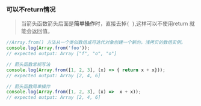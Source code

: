 ### 可以不return情况

> 当箭头函数箭头后面是**简单操作**时，直接去掉```{ }```,这样可以不使用return 就能会返回值。

```javascript
//Array.from() 方法从一个类似数组或可迭代对象创建一个新的，浅拷贝的数组实例。
console.log(Array.from('foo'));
// expected output: Array ["f", "o", "o"]

// 箭头函数常规写法
console.log(Array.from([1, 2, 3], (x) => { return x + x}));
// expected output: Array [2, 4, 6]

// 箭头函数简单操作
console.log(Array.from([1, 2, 3], (x) =>  x + x));
// expected output: Array [2, 4, 6]
```



